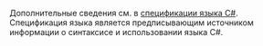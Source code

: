 Дополнительные сведения см. в [спецификации языка C#](~/docs/csharp/language-reference/language-specification/index.md). Спецификация языка является предписывающим источником информации о синтаксисе и использовании языка C#.
